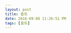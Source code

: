```yaml
---
layout: post
title: 音乐
date: 2016-09-08 11:26:51 PM 
tags: [音乐]
---
```


<script type="text/javascript" src="http://www.xiami.com/widget/player-single?uid=0&sid=1775372462&mode=js"></script>
